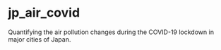 # jp_air_covid
Quantifying the air pollution changes during the COVID-19 lockdown in major cities of Japan.
